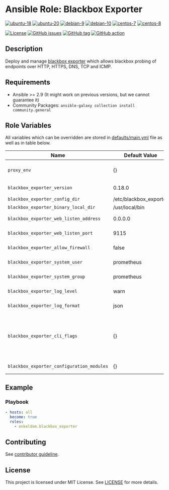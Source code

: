# Ansible Role: Blackbox Exporter

[![ubuntu-18](https://img.shields.io/badge/ubuntu-18.x-orange?style=flat&logo=ubuntu)](https://ubuntu.com/)
[![ubuntu-20](https://img.shields.io/badge/ubuntu-20.x-orange?style=flat&logo=ubuntu)](https://ubuntu.com/)
[![debian-9](https://img.shields.io/badge/debian-9.x-orange?style=flat&logo=debian)](https://www.debian.org/)
[![debian-10](https://img.shields.io/badge/debian-10.x-orange?style=flat&logo=debian)](https://www.debian.org/)
[![centos-7](https://img.shields.io/badge/centos-7.x-orange?style=flat&logo=centos)](https://www.centos.org/)
[![centos-8](https://img.shields.io/badge/centos-8.x-orange?style=flat&logo=centos)](https://www.centos.org/)

[![License](https://img.shields.io/badge/license-MIT%20License-brightgreen.svg?style=flat)](https://opensource.org/licenses/MIT)
[![GitHub issues](https://img.shields.io/github/issues/OnkelDom/ansible-role-blackbox-exporter?style=flat)](https://github.com/OnkelDom/ansible-role-blackbox-exporter/issues)
[![GitHub tag](https://img.shields.io/github/tag/OnkelDom/ansible-role-blackbox-exporter.svg?style=flat)](https://github.com/OnkelDom/ansible-role-blackbox-exporter/tags)
[![GitHub action](https://github.com/OnkelDom/ansible-role-blackbox-exporter/workflows/ansible-lint/badge.svg)](https://github.com/OnkelDom/ansible-role-blackbox-exporter)

## Description

Deploy and manage [blackbox exporter](https://github.com/prometheus/blackbox_exporter) which allows blackbox probing of endpoints over HTTP, HTTPS, DNS, TCP and ICMP.

## Requirements

- Ansible >= 2.9 (It might work on previous versions, but we cannot guarantee it)
- Community Packages: `ansible-galaxy collection install community.general`

## Role Variables

All variables which can be overridden are stored in [defaults/main.yml](defaults/main.yml) file as well as in table below.

| Name           | Default Value | Description                        |
| -------------- | ------------- | -----------------------------------|
| `proxy_env` | {} | Proxy environment variables |
| `blackbox_exporter_version` | 0.18.0 | package version |
| `blackbox_exporter_config_dir` | /etc/blackbox_exporter | config dir |
| `blackbox_exporter_binary_local_dir` | /usr/local/bin | install bin dir |
| `blackbox_exporter_web_listen_address` | 0.0.0.0 | default listen address |
| `blackbox_exporter_web_listen_port` | 9115 | default listen port |
| `blackbox_exporter_allow_firewall` | false | allow port on firewall |
| `blackbox_exporter_system_user` | prometheus | default run user |
| `blackbox_exporter_system_group` | prometheus | default run group |
| `blackbox_exporter_log_level` | warn | default log level |
| `blackbox_exporter_log_format` | json | default log format |
| `blackbox_exporter_cli_flags` | {} | additional configuration flags passed to blackbox exporter binary at startup |
| `blackbox_exporter_configuration_modules` | {} | configure modules |

## Example

### Playbook

```yaml
- hosts: all
  become: true
  roles:
    - onkeldom.blackbox_exporter
```

## Contributing

See [contributor guideline](CONTRIBUTING.md).

## License

This project is licensed under MIT License. See [LICENSE](/LICENSE) for more details.
